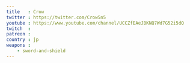 ```yaml
---
title   : Crow
twitter : https://twitter.com/Crow5n5
youtube : https://www.youtube.com/channel/UCCZfEAeJBKNQ7Wd7G52i5dQ
twitch  :
patreon :
country : jp
weapons :
    - sword-and-shield
---
```

